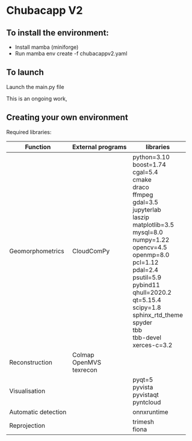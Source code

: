 # Chubacapp V2

## To install the environment:

- Install mamba (miniforge)
- Run mamba env create -f chubacappv2.yaml 


## To launch
Launch the main.py file

This is an ongoing work, 

## Creating your own environment

Required libraries:

 | Function            | External programs                   | libraries                                                                                                                                                                                                                                                                                                                                                                                                               |
|---------------------|-------------------------------------|-------------------------------------------------------------------------------------------------------------------------------------------------------------------------------------------------------------------------------------------------------------------------------------------------------------------------------------------------------------------------------------------------------------------------|
| Geomorphometrics    | CloudComPy                          | python=3.10 <br/> boost=1.74 <br/> cgal=5.4 <br/> cmake <br/> draco <br/> ffmpeg <br/> gdal=3.5 <br/> jupyterlab <br/> laszip <br/> matplotlib=3.5 <br/> mysql=8.0 <br/> numpy=1.22 <br/> opencv=4.5 <br/> openmp=8.0 <br/> pcl=1.12 <br/> pdal=2.4 <br/> psutil=5.9 <br/> pybind11 <br/> qhull=2020.2 <br/> qt=5.15.4 <br/> scipy=1.8 <br/> sphinx_rtd_theme <br/> spyder <br/> tbb <br/> tbb-devel <br/> xerces-c=3.2 |
| Reconstruction      | Colmap <br/> OpenMVS <br/> texrecon |                                                                                                                                                                                                                                                                                                                                                                                                                         |
| Visualisation       |                                     | pyqt=5 <br/> pyvista <br/> pyvistaqt <br/> pyntcloud                                                                                                                                                                                                                                                                                                                                                                    |
| Automatic detection |                                     | onnxruntime                                                                                                                                                                                                                                                                                                                                                                                                             |
| Reprojection        |                                     | trimesh <br/> fiona <br/>                                                                                                                                                                                                                                                                                                                                                                                               |